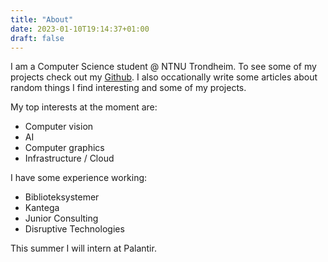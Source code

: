 ```yaml
---
title: "About"
date: 2023-01-10T19:14:37+01:00
draft: false
---
```


I am a Computer Science student @ NTNU Trondheim. To see some of my projects check out my [Github](https://github.com/Oyveloper).
I also occationally write some articles about random things I find interesting and some of my projects.

My top interests at the moment are:

- Computer vision
- AI
- Computer graphics
- Infrastructure / Cloud

I have some experience working:

- Biblioteksystemer
- Kantega
- Junior Consulting
- Disruptive Technologies

This summer I will intern at Palantir.
